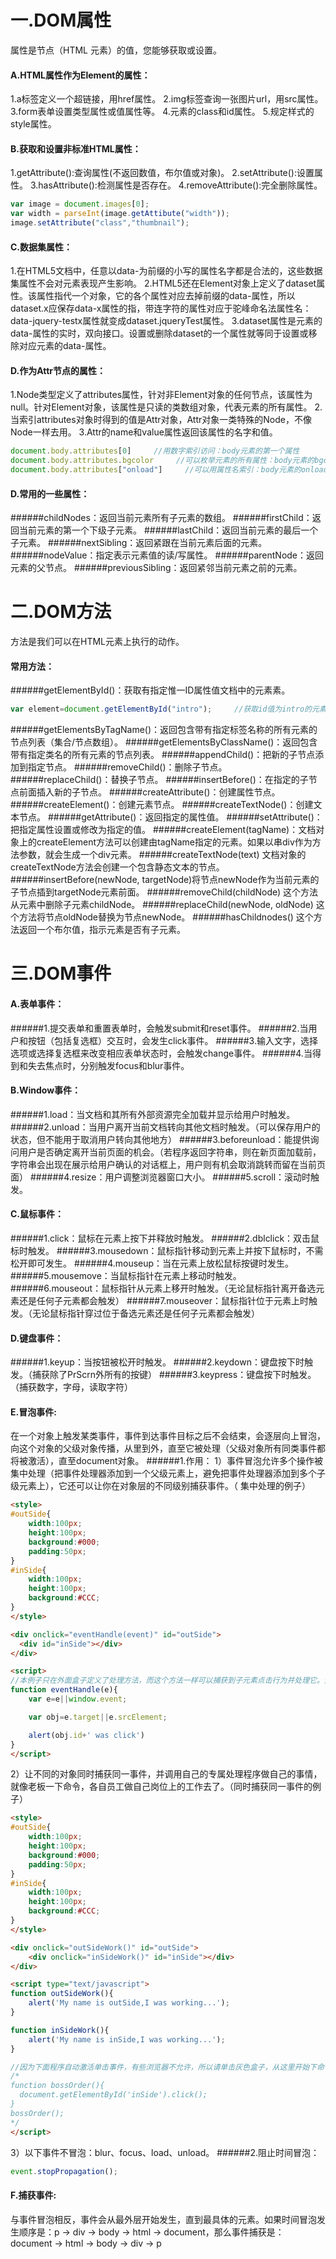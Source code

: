 # 一.DOM属性
属性是节点（HTML 元素）的值，您能够获取或设置。
#### A.HTML属性作为Element的属性：
1.a标签定义一个超链接，用href属性。
2.img标签查询一张图片url，用src属性。
3.form表单设置类型属性或值属性等。
4.元素的class和id属性。
5.规定样式的style属性。
#### B.获取和设置非标准HTML属性：
1.getAttribute():查询属性(不返回数值，布尔值或对象)。
2.setAttribute():设置属性。
3.hasAttribute():检测属性是否存在。
4.removeAttribute():完全删除属性。

``` js
var image = document.images[0];
var width = parseInt(image.getAttibute("width"));
image.setAttribute("class","thumbnail");
```
#### C.数据集属性：
1.在HTML5文档中，任意以data-为前缀的小写的属性名字都是合法的，这些数据集属性不会对元素表现产生影响。
2.HTML5还在Element对象上定义了dataset属性。该属性指代一个对象，它的各个属性对应去掉前缀的data-属性，所以dataset.x应保存data-x属性的指，带连字符的属性对应于驼峰命名法属性名：data-jquery-testx属性就变成dataset.jqueryTest属性。
3.dataset属性是元素的data-属性的实时，双向接口。设置或删除dataset的一个属性就等同于设置或移除对应元素的data-属性。
#### D.作为Attr节点的属性：
1.Node类型定义了attributes属性，针对非Element对象的任何节点，该属性为null。针对Element对象，该属性是只读的类数组对象，代表元素的所有属性。
2.当索引attributes对象时得到的值是Attr对象，Attr对象一类特殊的Node，不像Node一样去用。
3.Attr的name和value属性返回该属性的名字和值。

``` js
document.body.attributes[0]     //用数字索引访问：body元素的第一个属性
document.body.attributes.bgcolor     //可以枚举元素的所有属性：body元素的bgcolor属性
document.body.attributes["onload"]     //可以用属性名索引：body元素的onload属性
```
#### D.常用的一些属性：
######childNodes：返回当前元素所有子元素的数组。
######firstChild：返回当前元素的第一个下级子元素。
######lastChild：返回当前元素的最后一个子元素。
######nextSibling：返回紧跟在当前元素后面的元素。
######nodeValue：指定表示元素值的读/写属性。
######parentNode：返回元素的父节点。
######previousSibling：返回紧邻当前元素之前的元素。
# 二.DOM方法
方法是我们可以在HTML元素上执行的动作。
#### 常用方法：
######getElementById()：获取有指定惟一ID属性值文档中的元素素。
``` js
var element=document.getElementById("intro");     //获取id值为intro的元素
```
######getElementsByTagName()：返回包含带有指定标签名称的所有元素的节点列表（集合/节点数组）。
######getElementsByClassName()：返回包含带有指定类名的所有元素的节点列表。
######appendChild()：把新的子节点添加到指定节点。
######removeChild()：删除子节点。
######replaceChild()：替换子节点。
######insertBefore()：在指定的子节点前面插入新的子节点。
######createAttribute()：创建属性节点。
######createElement()：创建元素节点。
######createTextNode()：创建文本节点。
######getAttribute()：返回指定的属性值。
######setAttribute()：把指定属性设置或修改为指定的值。
######createElement(tagName)：文档对象上的createElement方法可以创建由tagName指定的元素。如果以串div作为方法参数，就会生成一个div元素。
######createTextNode(text) 文档对象的createTextNode方法会创建一个包含静态文本的节点。
######insertBefore(newNode, targetNode)将节点newNode作为当前元素的子节点插到targetNode元素前面。
######removeChild(childNode) 这个方法从元素中删除子元素childNode。
######replaceChild(newNode, oldNode) 这个方法将节点oldNode替换为节点newNode。
######hasChildnodes() 这个方法返回一个布尔值，指示元素是否有子元素。

# 三.DOM事件
#### A.表单事件：
######1.提交表单和重置表单时，会触发submit和reset事件。
######2.当用户和按钮（包括复选框）交互时，会发生click事件。
######3.输入文字，选择选项或选择复选框来改变相应表单状态时，会触发change事件。
######4.当得到和失去焦点时，分别触发focus和blur事件。
#### B.Window事件：
######1.load：当文档和其所有外部资源完全加载并显示给用户时触发。
######2.unload：当用户离开当前文档转向其他文档时触发。（可以保存用户的状态，但不能用于取消用户转向其他地方）
######3.beforeunload：能提供询问用户是否确定离开当前页面的机会。（若程序返回字符串，则在新页面加载前，字符串会出现在展示给用户确认的对话框上，用户则有机会取消跳转而留在当前页面）
######4.resize：用户调整浏览器窗口大小。
######5.scroll：滚动时触发。
#### C.鼠标事件：
######1.click：鼠标在元素上按下并释放时触发。
######2.dblclick：双击鼠标时触发。
######3.mousedown：鼠标指针移动到元素上并按下鼠标时，不需松开即可发生。
######4.mouseup：当在元素上放松鼠标按键时发生。
######5.mousemove：当鼠标指针在元素上移动时触发。
######6.mouseout：鼠标指针从元素上移开时触发。（无论鼠标指针离开备选元素还是任何子元素都会触发）
######7.mouseover：鼠标指针位于元素上时触发。（无论鼠标指针穿过位于备选元素还是任何子元素都会触发）
#### D.键盘事件：
######1.keyup：当按钮被松开时触发。
######2.keydown：键盘按下时触发。（捕获除了PrScrn外所有的按键）
######3.keypress：键盘按下时触发。（捕获数字，字母，读取字符）
#### E.冒泡事件:
在一个对象上触发某类事件，事件到达事件目标之后不会结束，会逐层向上冒泡，向这个对象的父级对象传播，从里到外，直至它被处理（父级对象所有同类事件都将被激活），直至document对象。
######1.作用：
1）事件冒泡允许多个操作被集中处理（把事件处理器添加到一个父级元素上，避免把事件处理器添加到多个子级元素上），它还可以让你在对象层的不同级别捕获事件。（ 集中处理的例子）

```html
<style>
#outSide{
    width:100px;
    height:100px;
    background:#000;
    padding:50px;
}
#inSide{
    width:100px;
    height:100px;
    background:#CCC;
}
</style>

<div onclick="eventHandle(event)" id="outSide">
  <div id="inSide"></div>
</div>

<script>
//本例子只在外面盒子定义了处理方法，而这个方法一样可以捕获到子元素点击行为并处理它。假设有成千上万子元素要处理，难道我们要为每个元素加“onclick="eventHandle(event)"”？显然没有这种集中处理的方法来的简单，同时它的性能也是更高的。
function eventHandle(e){
    var e=e||window.event;

    var obj=e.target||e.srcElement;

    alert(obj.id+' was click')
}
</script>

```

2）让不同的对象同时捕获同一事件，并调用自己的专属处理程序做自己的事情，就像老板一下命令，各自员工做自己岗位上的工作去了。（同时捕获同一事件的例子）

```html
<style>
#outSide{
	width:100px;
    height:100px;
    background:#000;
    padding:50px;
}
#inSide{
	width:100px;
    height:100px;
    background:#CCC;
}
</style>

<div onclick="outSideWork()" id="outSide">
	<div onclick="inSideWork()" id="inSide"></div>
</div>

<script type="text/javascript">
function outSideWork(){
    alert('My name is outSide,I was working...');
}

function inSideWork(){
    alert('My name is inSide,I was working...');
}

//因为下面程序自动激活单击事件，有些浏览器不允许，所以请单击灰色盒子，从这里开始下命令，这样因为冒泡的原因，黑色大盒子也会收到单击事件，并调用了自己的处理程序。如果还有更多盒子嵌套，一样道理。
/*
function bossOrder(){
  document.getElementById('inSide').click();
}
bossOrder();
*/
</script>

```
3）以下事件不冒泡：blur、focus、load、unload。
######2.阻止时间冒泡：

``` js
event.stopPropagation();
```

#### F.捕获事件:
与事件冒泡相反，事件会从最外层开始发生，直到最具体的元素。如果时间冒泡发生顺序是：p -> div -> body -> html -> document，那么事件捕获是：document -> html -> body -> div -> p

